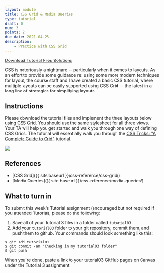 ```yaml
---
layout: module
title: CSS Grid & Media Queries
type: tutorial
draft: 0
num: 3
points: 2
due_date: 2021-04-23
description: 
    - Practice with CSS Grid
---
```

<a href="/spring2021/course-files/tutorials/tutorial03.zip" class="nu-button">Download Tutorial Files <i class="fas fa-download"></i></a>
<a href="/spring2021/course-files/tutorials/tutorial03_solutions.zip" class="button">Solutions <i class="fas fa-download"></i></a>

CSS is notoriously a nightmare -- particularly when it comes to layouts. As an effort to provide some guidance re: using some more modern techniques for layout, the course staff and I have created a basic CSS tutorial, where multiple layouts can be easily supported using CSS Grid -- the latest in a long line of strategies for simplifying layouts.

## Instructions

Please download the tutorial files and implement the three layouts below using CSS Grid. You should use the same stylesheet for all three views. Your TA will help you get started and walk you through one way of defining CSS Grids. The tutorial will essentially walk you through the <a href="https://css-tricks.com/snippets/css/complete-guide-grid/" target="_blank">CSS Tricks: "A Complete Guide to Grid"</a> tutorial.

<img src="{{site.baseurl}}/assets/images/css-layouts.png">

## References
* [CSS Grid]({{ site.baseurl }}/css-reference/css-grid/)
* [Media Queries]({{ site.baseurl }}/css-reference/media-queries/)


## What to turn in
To submit this week's Tutorial assignment (encouraged but not required if you attended Tutorial), please do the following: 

1. Save all of your Tutorial 3 files in a folder called `tutorial03`
2. Add your `tutorial03` folder to your git repository, commit them, and push them to github. Your commands should look something like this:

```shell
$ git add tutorial03
$ git commit -am "Checking in my tutorial03 folder"
$ git push
```

When you're done, paste a link to your tutorial03 GitHub pages on Canvas under the Tutorial 3 assignment.


